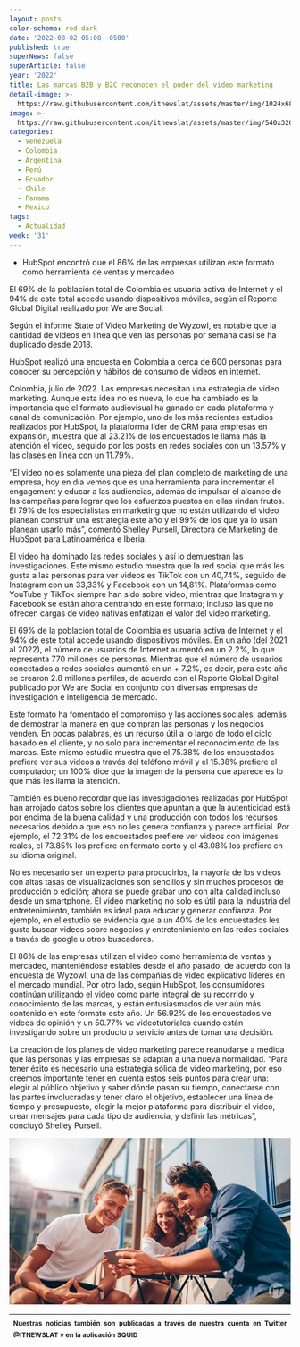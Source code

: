 ```yaml
---
layout: posts
color-schema: red-dark
date: '2022-08-02 05:08 -0500'
published: true
superNews: false
superArticle: false
year: '2022'
title: Las marcas B2B y B2C reconocen el poder del video marketing
detail-image: >-
  https://raw.githubusercontent.com/itnewslat/assets/master/img/1024x680/reunidos-en-un-cel-g.jpg
image: >-
  https://raw.githubusercontent.com/itnewslat/assets/master/img/540x320/reunidos-en-un-cel-p.jpg
categories:
  - Venezuela
  - Colombia
  - Argentina
  - Perú
  - Ecuador
  - Chile
  - Panama
  - Mexico
tags:
  - Actualidad
week: '31'
---
```

- HubSpot encontró que el 86% de las empresas utilizan este formato como herramienta de ventas y mercadeo

 
El 69% de la población total de Colombia es usuaria activa de Internet y el 94% de este total accede usando dispositivos móviles, según el Reporte Global Digital realizado por We are Social.
 
Según el informe State of Video Marketing de Wyzowl, es notable que la cantidad de videos en línea que ven las personas por semana casi se ha duplicado desde 2018.
 
HubSpot realizó una encuesta en Colombia a cerca de 600 personas para conocer su percepción y hábitos de consumo de videos en internet.
 
Colombia, julio de 2022. Las empresas necesitan una estrategia de video marketing. Aunque esta idea no es nueva, lo que ha cambiado es la importancia que el formato audiovisual ha ganado en cada plataforma y canal de comunicación. Por ejemplo, uno de los más recientes estudios realizados por HubSpot, la plataforma líder de CRM para empresas en expansión, muestra que al 23.21% de los encuestados le llama más la atención el video, seguido por los posts en redes sociales con un 13.57% y las clases en línea con un 11.79%.
 
“El video no es solamente una pieza del plan completo de marketing de una empresa, hoy en día vemos que es una herramienta para incrementar el engagement y educar a las audiencias, además de impulsar el alcance de las campañas para lograr que los esfuerzos puestos en ellas rindan frutos. El 79% de los especialistas en marketing que no están utilizando el video planean construir una estrategia este año y el 99% de los que ya lo usan planean usarlo más”, comentó Shelley Pursell, Directora de Marketing de HubSpot para Latinoamérica e Iberia.
 
El video ha dominado las redes sociales y así lo demuestran las investigaciones. Este mismo estudio muestra que la red social que más les gusta a las personas para ver videos es TikTok con un 40,74%, seguido de Instagram con un 33,33% y Facebook con un 14,81%. Plataformas como YouTube y TikTok siempre han sido sobre video, mientras que Instagram y Facebook se están ahora centrando en este formato; incluso las que no ofrecen cargas de video nativas enfatizan el valor del video marketing.
 
El 69% de la población total de Colombia es usuaria activa de Internet y el 94% de este total accede usando dispositivos móviles. En un año (del 2021 al 2022), el número de usuarios de Internet aumentó en un 2.2%, lo que representa 770 millones de personas. Mientras que el número de usuarios conectados a redes sociales aumentó en un + 7.2%, es decir, para este año se crearon 2.8 millones perfiles, de acuerdo con el Reporte Global Digital publicado por We are Social en conjunto con diversas empresas de investigación e inteligencia de mercado.
 
Este formato ha fomentado el compromiso y las acciones sociales, además de demostrar la manera en que compran las personas y los negocios venden. En pocas palabras, es un recurso útil a lo largo de todo el ciclo basado en el cliente, y no solo para incrementar el reconocimiento de las marcas. Este mismo estudio muestra que el 75.38% de los encuestados prefiere ver sus videos a través del teléfono móvil y el 15.38% prefiere el computador; un 100% dice que la imagen de la persona que aparece es lo que más les llama la atención.
 
También es bueno recordar que las investigaciones realizadas por HubSpot han arrojado datos sobre los clientes que apuntan a que la autenticidad está por encima de la buena calidad y una producción con todos los recursos necesarios debido a que eso no les genera confianza y parece artificial. Por ejemplo, el 72.31% de los encuestados prefiere ver videos con imágenes reales, el 73.85% los prefiere en formato corto y el 43.08% los prefiere en su idioma original.
 
No es necesario ser un experto para producirlos, la mayoría de los videos con altas tasas de visualizaciones son sencillos y sin muchos procesos de producción o edición; ahora se puede grabar uno con alta calidad incluso desde un smartphone. El video marketing no solo es útil para la industria del entretenimiento, también es ideal para educar y generar confianza. Por ejemplo, en el estudio se evidencia que a un 40% de los encuestados les gusta buscar videos sobre negocios y entretenimiento en las redes sociales a través de google u otros buscadores.
 
El 86% de las empresas utilizan el video como herramienta de ventas y mercadeo, manteniéndose estables desde el año pasado, de acuerdo con la encuesta de Wyzowl, una de las compañías de video explicativo líderes en el mercado mundial. Por otro lado, según HubSpot, los consumidores continúan utilizando el video como parte integral de su recorrido y conocimiento de las marcas, y están entusiasmados de ver aún más contenido en este formato este año. Un 56.92% de los encuestados ve videos de opinión y un 50.77% ve videotutoriales cuando están investigando sobre un producto o servicio antes de tomar una decisión.
 
La creación de los planes de video marketing parece reanudarse a medida que las personas y las empresas se adaptan a una nueva normalidad. “Para tener éxito es necesario una estrategia sólida de video marketing, por eso creemos importante tener en cuenta estos seis puntos para crear una:  elegir al público objetivo y saber dónde pasan su tiempo, conectarse con las partes involucradas y tener claro el objetivo, establecer una línea de tiempo y presupuesto, elegir la mejor plataforma para distribuir el video, crear mensajes para cada tipo de audiencia, y definir las métricas”, concluyó Shelley Pursell.

![](https://raw.githubusercontent.com/itnewslat/assets/master/img/540x320/reunidos-en-un-cel-p.jpg)

<table style="height: 42px;" width="569">
<tbody>
<tr>
<td style="text-align: justify;"><sub><strong>Nuestras noticias también son publicadas a través de nuestra cuenta en Twitter <a href="https://twitter.com/itnewslat?lang=es">@ITNEWSLAT</a> y en la aplicación <a href="https://squidapp.co/en/">SQUID</a></strong></sub></td>
</tr>
</tbody>
</table>